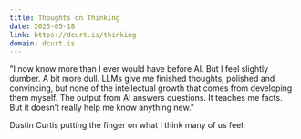 ```yaml
---
title: Thoughts on Thinking
date: 2025-05-18
link: https://dcurt.is/thinking
domain: dcurt.is
---
```


"I now know more than I ever would have before AI. But I feel slightly dumber. A bit more dull. LLMs give me finished thoughts, polished and convincing, but none of the intellectual growth that comes from developing them myself. The output from AI answers questions. It teaches me facts. But it doesn’t really help me know anything new."

Dustin Curtis putting the finger on what I think many of us feel.

<!-- Some interesting comments on [Hacker News](https://www.hackernewz.com/item/44008843), too. -->
